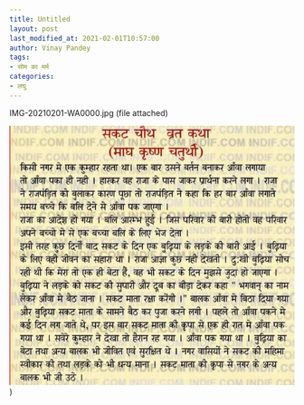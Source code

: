 ```yaml
---
title: Untitled
layout: post
last_modified_at: 2021-02-01T10:57:00
author: Vinay Pandey
tags:
- सोम का मर्म
categories:
- लघु
---
```

IMG-20210201-WA0000.jpg (file attached)


![IMG-20210201-WA0000.jpg](/images/IMG-20210201-WA0000.jpg))

